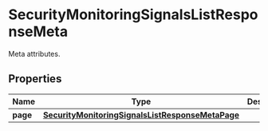 

# SecurityMonitoringSignalsListResponseMeta

Meta attributes.

## Properties

Name | Type | Description | Notes
------------ | ------------- | ------------- | -------------
**page** | [**SecurityMonitoringSignalsListResponseMetaPage**](SecurityMonitoringSignalsListResponseMetaPage.md) |  |  [optional]



